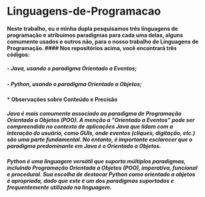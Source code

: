 # Linguagens-de-Programacao

#### Neste trabalho, eu e minha dupla pesquisamos três linguagens de programação e atribuímos paradigmas para cada uma delas, alguns comumente usados e outros não, para o nosso trabalho de Linguagens de Programação. #### Nos repositórios acima, você encontrará três códigos:

##### - Java, usando o paradigma Orientado a Eventos;
##### - Python, usando o paradigma Orientado a Objetos;

#### * Observações sobre Conteúdo e Precisão

##### Java é mais comumente associado ao paradigma de Programação Orientada a Objetos (POO). A menção a "Orientado a Eventos" pode ser compreendida no contexto de aplicações Java que lidam com a interação do usuário, como GUIs, onde eventos (cliques, digitação, etc.) são uma parte fundamental. No entanto, é importante esclarecer que o paradigma predominante em Java é o Orientado a Objetos.
##### Python é uma linguagem versátil que suporta múltiplos paradigmas, incluindo Programação Orientada a Objetos (POO), imperativa, funcional e procedural. Sua escolha de destacar Python como orientado a objetos é apropriada, dado que este é um dos paradigmas suportados e frequentemente utilizado na linguagem.
